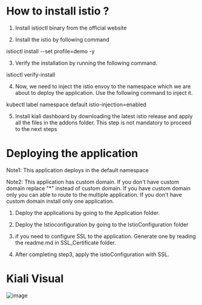 How to install istio ?
======================

1. Install istioctl binary from the official website

2. Install the istio by following command

istioctl install --set profile=demo -y

3. Verify the installation by running the following command.

istioctl verify-install

4. Now, we need to inject the istio envoy to the namespace which we are about to deploy the application. Use the following command to inject it. 

kubectl label namespace default istio-injection=enabled 

5. Install kiali dashboard by downloading the latest istio release and apply all the files in the addons folder. This step is not mandatory to proceed to the next steps

Deploying the application
=========================

Note1: This application deploys in the default namespace

Note2: This application has custom domain. If you don't have custom domain replace "*" instead of custom domain. If you have custom domain only you can able to route to the multiple application. If you don't have custom domain install only one application.

1. Deploy the applications by going to the Application folder.

2. Deploy the Istioconfiguration by going to the IstioConfiguration folder

3. if you need to configure SSL to the application. Generate one by reading the readme.md in SSL_Certificate folder.

4. After completing step3, apply the istioConfiguration with SSL.

Kiali Visual
============

![image](https://user-images.githubusercontent.com/38037037/236433593-5d84b8e9-279e-4752-aac8-5ef40f8d91cb.png)


